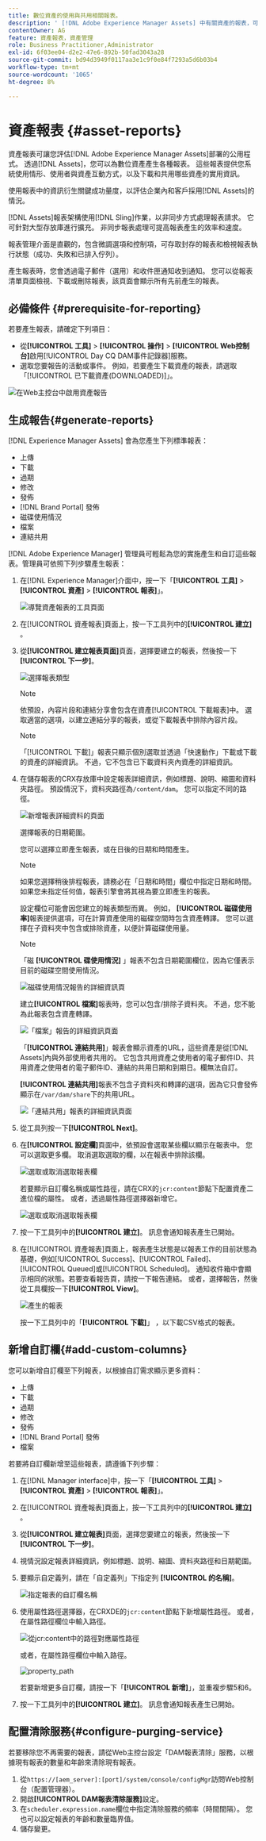 ```yaml
---
title: 數位資產的使用與共用相關報表。
description: ' [!DNL Adobe Experience Manager Assets] 中有關資產的報表，可協助您了解數位資產的使用情形、活動和共用情形。'
contentOwner: AG
feature: 資產報表，資產管理
role: Business Practitioner,Administrator
exl-id: 6f03ee04-d2e2-47e6-892b-50fad3043a28
source-git-commit: bd94d3949f0117aa3e1c9f0e84f7293a5d6b03b4
workflow-type: tm+mt
source-wordcount: '1065'
ht-degree: 8%

---
```


# 資產報表 {#asset-reports}

資產報表可讓您評估[!DNL Adobe Experience Manager Assets]部署的公用程式。 透過[!DNL Assets]，您可以為數位資產產生各種報表。 這些報表提供您系統使用情形、使用者與資產互動方式，以及下載和共用哪些資產的實用資訊。

使用報表中的資訊衍生關鍵成功量度，以評估企業內和客戶採用[!DNL Assets]的情況。

[!DNL Assets]報表架構使用[!DNL Sling]作業，以非同步方式處理報表請求。 它可針對大型存放庫進行擴充。 非同步報表處理可提高報表產生的效率和速度。

報表管理介面是直觀的，包含微調選項和控制項，可存取封存的報表和檢視報表執行狀態（成功、失敗和已排入佇列）。

產生報表時，您會透過電子郵件（選用）和收件匣通知收到通知。 您可以從報表清單頁面檢視、下載或刪除報表，該頁面會顯示所有先前產生的報表。

## 必備條件 {#prerequisite-for-reporting}

若要產生報表，請確定下列項目：

* 從&#x200B;**[!UICONTROL 工具]** > **[!UICONTROL 操作]** > **[!UICONTROL Web控制台]**&#x200B;啟用[!UICONTROL Day CQ DAM事件記錄器]服務。
* 選取您要報告的活動或事件。 例如，若要產生下載資產的報表，請選取「[!UICONTROL 已下載資產(DOWNLOADED)]」。

![在Web主控台中啟用資產報告](assets/reports-config-day-cq-dam-event-recorder.png)

## 生成報告{#generate-reports}

[!DNL Experience Manager Assets] 會為您產生下列標準報表：

* 上傳
* 下載
* 過期
* 修改
* 發佈
* [!DNL Brand Portal] 發佈
* 磁碟使用情況
* 檔案
* 連結共用

[!DNL Adobe Experience Manager] 管理員可輕鬆為您的實施產生和自訂這些報表。管理員可依照下列步驟產生報表：

1. 在[!DNL Experience Manager]介面中，按一下「**[!UICONTROL 工具]** > **[!UICONTROL 資產]** > **[!UICONTROL 報表]**」。

   ![導覽資產報表的工具頁面](assets/navigation.png)

1. 在[!UICONTROL 資產報表]頁面上，按一下工具列中的&#x200B;**[!UICONTROL 建立]** 。
1. 從&#x200B;**[!UICONTROL 建立報表頁面]**&#x200B;頁面，選擇要建立的報表，然後按一下&#x200B;**[!UICONTROL 下一步]**。

   ![選擇報表類型](assets/choose_report.png)

   >[!NOTE]
   >
   >依預設，內容片段和連結分享會包含在資產[!UICONTROL 下載報表]中。 選取適當的選項，以建立連結分享的報表，或從下載報表中排除內容片段。

   >[!NOTE]
   >
   >「[!UICONTROL 下載]」報表只顯示個別選取並透過「快速動作」下載或下載的資產的詳細資訊。 不過，它不包含已下載資料夾內資產的詳細資訊。

1. 在儲存報表的CRX存放庫中設定報表詳細資訊，例如標題、說明、縮圖和資料夾路徑。 預設情況下，資料夾路徑為`/content/dam`。 您可以指定不同的路徑。

   ![新增報表詳細資料的頁面](assets/report_configuration.png)

   選擇報表的日期範圍。

   您可以選擇立即產生報表，或在日後的日期和時間產生。

   >[!NOTE]
   >
   >如果您選擇稍後排程報表，請務必在「日期和時間」欄位中指定日期和時間。 如果您未指定任何值，報表引擎會將其視為要立即產生的報表。

   設定欄位可能會因您建立的報表類型而異。 例如， **[!UICONTROL 磁碟使用率]**&#x200B;報表提供選項，可在計算資產使用的磁碟空間時包含資產轉譯。 您可以選擇在子資料夾中包含或排除資產，以便計算磁碟使用量。

   >[!NOTE]
   >
   >「磁 **[!UICONTROL 碟使用情況]** 」報表不包含日期範圍欄位，因為它僅表示目前的磁碟空間使用情況。

   ![磁碟使用情況報告的詳細資訊頁](assets/disk_usage_configuration.png)

   建立&#x200B;**[!UICONTROL 檔案]**&#x200B;報表時，您可以包含/排除子資料夾。 不過，您不能為此報表包含資產轉譯。

   ![「檔案」報告的詳細資訊頁面](assets/files_report.png)

   「**[!UICONTROL 連結共用]**」報表會顯示資產的URL，這些資產是從[!DNL Assets]內與外部使用者共用的。 它包含共用資產之使用者的電子郵件ID、共用資產之使用者的電子郵件ID、連結的共用日期和到期日。欄無法自訂。

   **[!UICONTROL 連結共用]**&#x200B;報表不包含子資料夾和轉譯的選項，因為它只會發佈顯示在`/var/dam/share`下的共用URL。

   ![「連結共用」報表的詳細資訊頁面](assets/link_share.png)

1. 從工具列按一下&#x200B;**[!UICONTROL Next]**。

1. 在&#x200B;**[!UICONTROL 設定欄]**&#x200B;頁面中，依預設會選取某些欄以顯示在報表中。 您可以選取更多欄。 取消選取選取的欄，以在報表中排除該欄。

   ![選取或取消選取報表欄](assets/configure_columns.png)

   若要顯示自訂欄名稱或屬性路徑，請在CRX的`jcr:content`節點下配置資產二進位檔的屬性。 或者，透過屬性路徑選擇器新增它。

   ![選取或取消選取報表欄](assets/custom_columns.png)

1. 按一下工具列中的&#x200B;**[!UICONTROL 建立]**。 訊息會通知報表產生已開始。
1. 在[!UICONTROL 資產報表]頁面上，報表產生狀態是以報表工作的目前狀態為基礎，例如[!UICONTROL Success]、[!UICONTROL Failed]、[!UICONTROL Queued]或[!UICONTROL Scheduled]。 通知收件箱中會顯示相同的狀態。若要查看報告頁，請按一下報告連結。 或者，選擇報告，然後從工具欄按一下&#x200B;**[!UICONTROL View]**。

   ![產生的報表](assets/report_page.png)

   按一下工具列中的「**[!UICONTROL 下載]**」 ，以下載CSV格式的報表。

## 新增自訂欄{#add-custom-columns}

您可以新增自訂欄至下列報表，以根據自訂需求顯示更多資料：

* 上傳
* 下載
* 過期
* 修改
* 發佈
* [!DNL Brand Portal] 發佈
* 檔案

若要將自訂欄新增至這些報表，請遵循下列步驟：

1. 在[!DNL Manager interface]中，按一下「**[!UICONTROL 工具]** > **[!UICONTROL 資產]** > **[!UICONTROL 報表]**」。
1. 在[!UICONTROL 資產報表]頁面上，按一下工具列中的&#x200B;**[!UICONTROL 建立]** 。

1. 從&#x200B;**[!UICONTROL 建立報表]**&#x200B;頁面，選擇您要建立的報表，然後按一下&#x200B;**[!UICONTROL 下一步]**。
1. 視情況設定報表詳細資訊，例如標題、說明、縮圖、資料夾路徑和日期範圍。

1. 要顯示自定義列，請在「自定義列」下指定列 **[!UICONTROL 的名稱]**。

   ![指定報表的自訂欄名稱](assets/custom_columns-1.png)

1. 使用屬性路徑選擇器，在CRXDE的`jcr:content`節點下新增屬性路徑。 或者，在屬性路徑欄位中輸入路徑。

   ![從jcr:content中的路徑對應屬性路徑](assets/property_picker.png)

   或者，在屬性路徑欄位中輸入路徑。

   ![property_path](assets/property_path.png)

   若要新增更多自訂欄，請按一下「**[!UICONTROL 新增]**」，並重複步驟5和6。

1. 按一下工具列中的&#x200B;**[!UICONTROL 建立]**。 訊息會通知報表產生已開始。

## 配置清除服務{#configure-purging-service}

若要移除您不再需要的報表，請從Web主控台設定「DAM報表清除」服務，以根據現有報表的數量和年齡來清除現有報表。

1. 從`https://[aem_server]:[port]/system/console/configMgr`訪問Web控制台（配置管理器）。
1. 開啟&#x200B;**[!UICONTROL DAM報表清除服務]**&#x200B;設定。
1. 在`scheduler.expression.name`欄位中指定清除服務的頻率（時間間隔）。 您也可以設定報表的年齡和數量臨界值。
1. 儲存變更。
